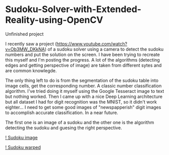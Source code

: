 # Sudoku-Solver-with-Extended-Reality-using-OpenCV
Unfinished project

I recently saw a project (https://www.youtube.com/watch?v=Ob3MW_DKkNA) of a sudoku solver using a camera to detect the sudoku numbers and put the solution on the screen.
I have been trying to recreate this myself and I'm posting the progress.
A lot of the algorithms (detecting edges and getting perspective of image) are taken from different sytes and are common knowlegde.

The only thing left to do is from the segmentation of the sudoku table into image cells, get the corresponding number. A classic number classification algorithm. I've tried doing it myself using the Google Tesseract image to text but nothing worked. Then I came up with a nice Deep Learning architecture but all dataset I had for digit recognition was the MNIST, so it didn't work eighter...
I need to get some good images of "newspapperish" digit images to accomplish accurate classification. In a near future.

The first one is an image of a sudoku and the other one is the algorithm detecting the sudoku and guesing the right perspective.

[! Sudoku image](sudoku.jpg)

[! Sudoku warped](warped_cut_image.png)
